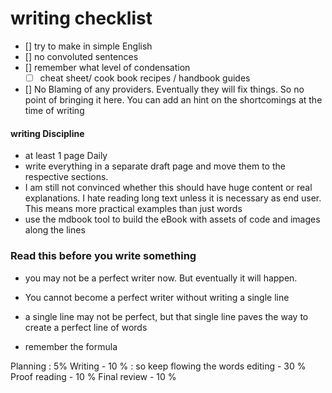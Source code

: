 # writing checklist

- [] try to make in simple English
- [] no convoluted sentences
- [] remember what level of condensation
   - [ ] cheat sheet/ cook book recipes / handbook guides
 - [] No Blaming of any providers. Eventually they will fix things. So no point of bringing it here. You can add an hint on the shortcomings at the time of writing
 

#### writing Discipline 

- at least 1 page Daily
- write everything in a separate draft page and move them to the respective sections.
- I am still not convinced whether this should have huge content or real explanations. I hate reading long text unless it is necessary as end user. This means more practical examples than just words
- use the mdbook tool to build the eBook with assets of code and images along the lines

 
### Read this before you write something
 
- you may not be a perfect writer now. But eventually it will happen.

- You cannot become a perfect writer without writing a single line

- a single line may not be perfect, but that single line paves the way to create a perfect line of words

- remember the formula

Planning : 5%
Writing - 10 % : so keep flowing the words
editing - 30 %
Proof reading - 10 %
Final review - 10 %



